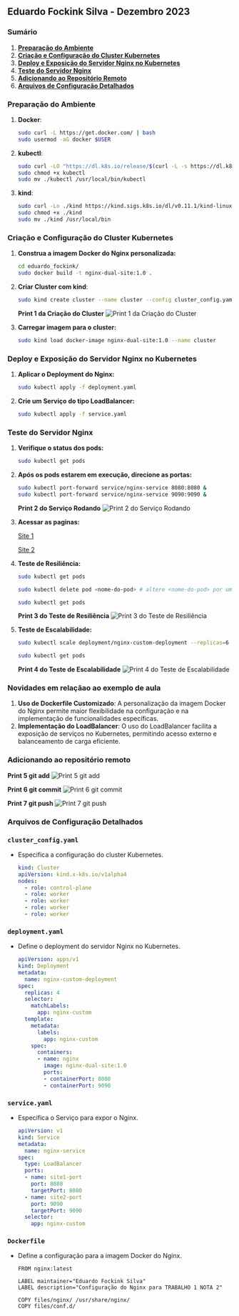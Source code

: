 ## **Eduardo Fockink Silva - Dezembro 2023**

### **Sumário**

1. [**Preparação do Ambiente**](#preparação-do-ambiente)
2. [**Criação e Configuração do Cluster Kubernetes**](#criação-e-configuração-do-cluster-kubernetes)
3. [**Deploy e Exposição do Servidor Nginx no Kubernetes**](#deploy-e-exposição-do-servidor-nginx-no-kubernetes)
4. [**Teste do Servidor Nginx**](#teste-do-servidor-nginx)
5. [**Adicionando ao Repositório Remoto**](#adicionando-ao-repositório-remoto)
6. [**Arquivos de Configuração Detalhados**](#arquivos-de-configuração-detalhados)

### Preparação do Ambiente

1. **Docker**:
    
    ```bash
    sudo curl -L https://get.docker.com/ | bash
    sudo usermod -aG docker $USER
    ```
    
2. **kubectl**:
    
    ```bash
    sudo curl -LO "https://dl.k8s.io/release/$(curl -L -s https://dl.k8s.io/release/stable.txt)/bin/linux/amd64/kubectl"
    sudo chmod +x kubectl
    sudo mv ./kubectl /usr/local/bin/kubectl
    ```
    
3. **kind**:
    
    ```bash
    sudo curl -Lo ./kind https://kind.sigs.k8s.io/dl/v0.11.1/kind-linux-amd64
    sudo chmod +x ./kind
    sudo mv ./kind /usr/local/bin
    ```
    

### Criação e Configuração do Cluster Kubernetes

1. **Construa a imagem Docker do Nginx personalizada:**
    
    ```bash
    cd eduardo_fockink/
    sudo docker build -t nginx-dual-site:1.0 .
    ```
    

2. **Criar Cluster com kind**:
    
    ```bash
    sudo kind create cluster --name cluster --config cluster_config.yaml
    ```
    
    **Print 1 da Criação do Cluster**
    ![Print 1 da Criação do Cluster](./prints/cluster.png)
    
3. **Carregar imagem para o cluster:**

    ```bash
    sudo kind load docker-image nginx-dual-site:1.0 --name cluster
    ```

### Deploy e Exposição do Servidor Nginx no Kubernetes

1. **Aplicar o Deployment do Nginx:**
    
    ```bash
    sudo kubectl apply -f deployment.yaml
    ```
    
2. **Crie um Serviço do tipo LoadBalancer:**
    
    ```bash
    sudo kubectl apply -f service.yaml
    ```
    

### Teste do Servidor Nginx

1. **Verifique o status dos pods:**
    
    ```bash
    sudo kubectl get pods
    ```
    
2. **Após os pods estarem em execução, direcione as portas:**
    
    ```bash
    sudo kubectl port-forward service/nginx-service 8080:8080 &
    sudo kubectl port-forward service/nginx-service 9090:9090 &
    ```
    
    **Print 2 do Serviço Rodando**
    ![Print 2 do Serviço Rodando](./prints/servico.png)
    
3. **Acessar as paginas:**
    
    [Site 1](http://localhost:8080)
    
    [Site 2](http://localhost:9090)
    
4. **Teste de Resiliência:**

    ```bash
    sudo kubectl get pods
    ```

    ```bash
    sudo kubectl delete pod <nome-do-pod> # altere <nome-do-pod> por um nome válido
    ```

    ```bash
    sudo kubectl get pods
    ```

    **Print 3 do Teste de Resiliência**
    ![Print 3 do Teste de Resiliência](./prints/resiliencia.png)

5. **Teste de Escalabilidade:**

    ```bash
    sudo kubectl scale deployment/nginx-custom-deployment --replicas=6
    ```

    ```bash
    sudo kubectl get pods
    ```

    **Print 4 do Teste de Escalabilidade**
    ![Print 4 do Teste de Escalabilidade](./prints/escalabilidade.png)

### Novidades em relaçãao ao exemplo de aula

1. **Uso de Dockerfile Customizado**: A personalização da imagem Docker do Nginx permite maior flexibilidade na configuração e na implementação de funcionalidades específicas.
2. **Implementação do LoadBalancer**: O uso do LoadBalancer facilita a exposição de serviços no Kubernetes, permitindo acesso externo e balanceamento de carga eficiente.

### **Adicionando ao repositório remoto**

**Print 5 git add**
![Print 5 git add](./prints/git_add.png)

**Print 6 git commit**
![Print 6 git commit](./prints/git_commit.png)

**Print 7 git push**
![Print 7 git push](./prints/git_push.png)

### Arquivos de Configuração Detalhados

### **`cluster_config.yaml`**

- Especifica a configuração do cluster Kubernetes.
    
    ```yaml
    kind: Cluster
    apiVersion: kind.x-k8s.io/v1alpha4
    nodes:
      - role: control-plane
      - role: worker
      - role: worker
      - role: worker
      - role: worker
    ```
    

### **`deployment.yaml`**

- Define o deployment do servidor Nginx no Kubernetes.
    
    ```yaml
    apiVersion: apps/v1
    kind: Deployment
    metadata:
      name: nginx-custom-deployment
    spec:
      replicas: 4
      selector:
        matchLabels:
          app: nginx-custom
      template:
        metadata:
          labels:
            app: nginx-custom
        spec:
          containers:
          - name: nginx
            image: nginx-dual-site:1.0
            ports:
            - containerPort: 8080
            - containerPort: 9090
    ```
    

### **`service.yaml`**

- Especifica o Serviço para expor o Nginx.
    
    ```yaml
    apiVersion: v1
    kind: Service
    metadata:
      name: nginx-service
    spec:
      type: LoadBalancer
      ports:
      - name: site1-port
        port: 8080
        targetPort: 8080
      - name: site2-port
        port: 9090
        targetPort: 9090
      selector:
        app: nginx-custom
    ```
    

### **`Dockerfile`**

- Define a configuração para a imagem Docker do Nginx.
    
    ```
    FROM nginx:latest
    
    LABEL maintainer="Eduardo Fockink Silva"
    LABEL description="Configuração do Nginx para TRABALHO 1 NOTA 2"
    
    COPY files/nginx/ /usr/share/nginx/
    COPY files/conf.d/
    ```